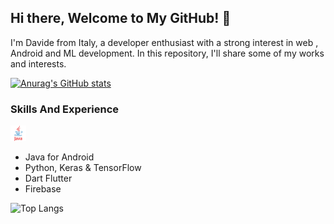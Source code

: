 ## Hi there, Welcome to My GitHub! 👋

I'm Davide from Italy, a developer enthusiast with a strong interest in web , Android and ML development.
In this repository, I'll share some of my works and interests.

[![Anurag's GitHub stats](https://github-readme-stats.vercel.app/api?username=valebanco&theme=dark)](https://github.com/anuraghazra/github-readme-stats)

### Skills And Experience

<img src="https://github.com/devicons/devicon/blob/master/icons/java/java-original-wordmark.svg" title="java" alt="java" width="25" height="25"/>&nbsp;
* Java for Android
* Python, Keras & TensorFlow
* Dart Flutter
* Firebase

![Top Langs](https://github-readme-stats.vercel.app/api/top-langs/?username=valebanco&layout=donut&theme=dark)



